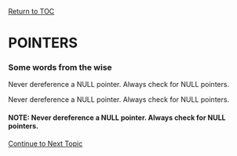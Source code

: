 <a href="https://github.com/CyberTrainingUSAF/05-C-Programming/blob/master/00-Table-of-Contents.md" rel="Return to TOC"> Return to TOC </a>

# POINTERS

### Some words from the wise

Never dereference a NULL pointer.
Always check for NULL pointers.

Never dereference a NULL pointer.
Always check for NULL pointers.

#### NOTE: Never dereference a NULL pointer. Always check for NULL pointers.

<a href="https://github.com/CyberTrainingUSAF/05-C-Programming/blob/master/15_Error_handling/06_strings_and_files.md" rel="Continue to Next Topic"> Continue to Next Topic </a>
